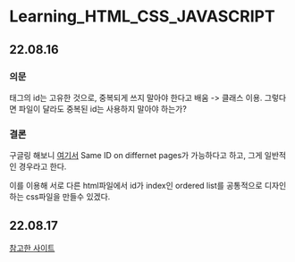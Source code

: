 # Learning_HTML_CSS_JAVASCRIPT

## 22.08.16

### 의문
태그의 id는 고유한 것으로, 중복되게 쓰지 말아야 한다고 배움 -> 클래스 이용. 그렇다면 파일이 달라도 중복된 id는 사용하지 말아야 하는가?

### 결론
구글링 해보니 [여기서](https://stackoverflow.com/questions/18268249/can-you-use-the-same-id-once-for-multiple-html-page) Same ID on differnet pages가 가능하다고 하고, 그게 일반적인 경우라고 한다. 

이를 이용해 서로 다른 html파일에서 id가 index인 ordered list를 공통적으로 디자인하는 css파일을 만들수 있겠다.

## 22.08.17

[참고한 사이트](https://opentutorials.org/course/3084/)
